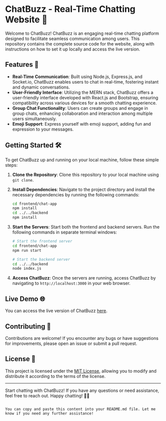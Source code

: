 
# ChatBuzz - Real-Time Chatting Website 🚀

Welcome to ChatBuzz! ChatBuzz is an engaging real-time chatting platform designed to facilitate seamless communication among users. This repository contains the complete source code for the website, along with instructions on how to set it up locally and access the live version.

## Features 🌟

- **Real-Time Communication**: Built using Node.js, Express.js, and Socket.io, ChatBuzz enables users to chat in real-time, fostering instant and dynamic conversations.
- **User-Friendly Interface**: Utilizing the MERN stack, ChatBuzz offers a user-friendly interface developed with React.js and Bootstrap, ensuring compatibility across various devices for a smooth chatting experience.
- **Group Chat Functionality**: Users can create groups and engage in group chats, enhancing collaboration and interaction among multiple users simultaneously.
- **Emoji Support**: Express yourself with emoji support, adding fun and expression to your messages.

## Getting Started 🛠️

To get ChatBuzz up and running on your local machine, follow these simple steps:

1. **Clone the Repository**: Clone this repository to your local machine using `git clone`.

2. **Install Dependencies**: Navigate to the project directory and install the necessary dependencies by running the following commands:
   ```bash
   cd frontend/chat-app
   npm install
   cd ../../backend
   npm install
   ```

3. **Start the Servers**: Start both the frontend and backend servers. Run the following commands in separate terminal windows:
   ```bash
   # Start the frontend server
   cd frontend/chat-app
   npm run start

   # Start the backend server
   cd ../../backend
   node index.js
   ```

4. **Access ChatBuzz**: Once the servers are running, access ChatBuzz by navigating to `http://localhost:3000` in your web browser.

## Live Demo 🌐

You can access the live version of ChatBuzz [here]([https://chat-apps-zeta.vercel.app/]).

## Contributing 🤝

Contributions are welcome! If you encounter any bugs or have suggestions for improvements, please open an issue or submit a pull request.

## License 📝

This project is licensed under the [MIT License](LICENSE), allowing you to modify and distribute it according to the terms of the license.

---

Start chatting with ChatBuzz! If you have any questions or need assistance, feel free to reach out. Happy chatting! 🎉😊
```

You can copy and paste this content into your README.md file. Let me know if you need any further assistance!
